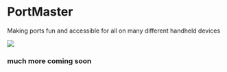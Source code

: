 
# PortMaster

Making ports fun and accessible for all on many different handheld devices

![](https://landing.portmaster.games/wp-content/uploads/2023/08/PortMaster-Logo-classic-trimmed.svg)

### much more coming soon